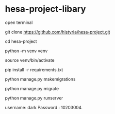 # hesa-project-libary

open terminal

git clone https://github.com/histyria/hesa-project.git

cd hesa-project

python -m venv venv

source venv/bin/activate

pip install -r requirements.txt

python manage.py makemigrations

python manage.py migrate

python manage.py runserver

username: dark Password : 10203004.
